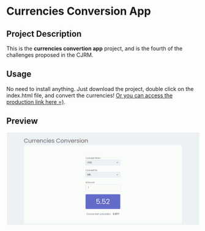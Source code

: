 # Currencies Conversion App

## Project Description

This is the **currencies convertion app** project, and is the fourth of the challenges proposed in the CJRM.

## Usage

No need to install anything. Just download the project, double click on the index.html file, and convert the currencies! [Or you can access the production link here =)](#).

## Preview

![](src/img/currencies-conversion.gif)